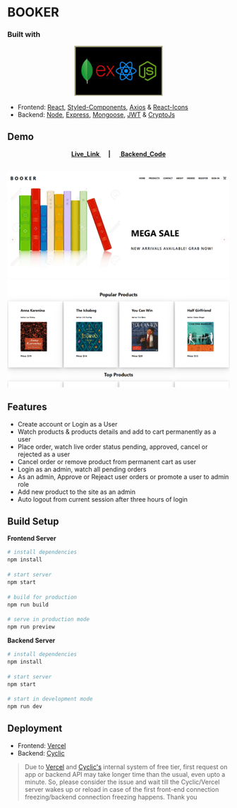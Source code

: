 # BOOKER 


### Built with 

<p align="center">
    <img width="200" src="./src/preview/MERN.jpg">
</p>

- Frontend:  [React](https://react.dev/), [Styled-Components](https://styled-components.com/), [Axios](https://axios-http.com/docs/intro) & [React-Icons](https://react-icons.github.io/react-icons/)
- Backend: [Node](https://nodejs.org/en), [Express](https://expressjs.com/), [Mongoose](https://mongoosejs.com/), [JWT](https://jwt.io/) & [CryptoJs](https://www.npmjs.com/package/crypto-js)

## Demo
<p align="center"> 
  <b> <a href="https://booker-cyan.vercel.app/"> Live_Link </a>&nbsp; &nbsp; &nbsp;| &nbsp; &nbsp; &nbsp;<a href="https://github.com/Mohammad-Ashikul-Islam/Booker-Back-End-"> Backend_Code </a> </b>
</p>

<p align="center">
    <br>
    <img width="900" src="./src/preview/Booker1.png">
    <br>
    <img width="900" src="./src/preview/Booker2.png">
    <br>
</p>



## Features

- Create account or Login as a User
- Watch products & products details and add to cart permanently as a user
- Place order, watch live order status pending, approved, cancel or rejected as a user
- Cancel order or remove product from permanent cart as user
- Login as an admin, watch all pending orders
- As an admin, Approve or Rejeact user orders or promote a user to admin role 
- Add new product to the site as an admin
- Auto logout from current session after three hours of login

## Build Setup

**Frontend Server**

``` bash
# install dependencies
npm install 

# start server
npm start

# build for production 
npm run build

# serve in production mode 
npm run preview

```

**Backend Server**

``` bash
# install dependencies
npm install 

# start server
npm start

# start in development mode
npm run dev

```

## Deployment
- Frontend: [Vercel](https://vercel.com/)
- Backend: [Cyclic](https://www.cyclic.sh/)

> Due to [Vercel](https://render.com) and [Cyclic's](https://www.cyclic.sh/) internal system of free tier, first request on app or backend API may take longer time than the usual, even upto a minute. So, please consider the issue and wait till the Cyclic/Vercel server wakes up or reload in case of the first front-end connection freezing/backend connection freezing happens. Thank you

